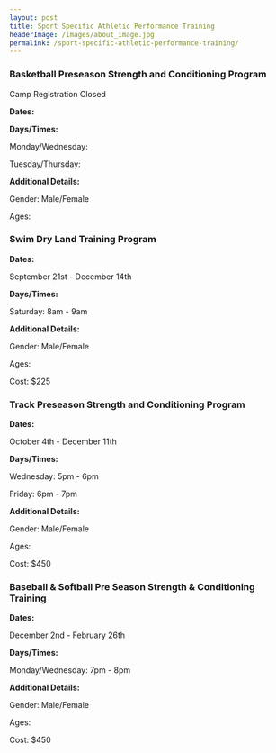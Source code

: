 ```yaml
---
layout: post
title: Sport Specific Athletic Performance Training
headerImage: /images/about_image.jpg
permalink: /sport-specific-athletic-performance-training/
---
```


### Basketball Preseason Strength and Conditioning Program

Camp Registration Closed

**Dates:**

**Days/Times:**

Monday/Wednesday:

Tuesday/Thursday:

**Additional Details:**

Gender: Male/Female

Ages:


### Swim Dry Land Training Program

**Dates:**

September 21st - December 14th

**Days/Times:**

Saturday: 8am - 9am

**Additional Details:**

Gender: Male/Female

Ages:

Cost: $225


### Track Preseason Strength and Conditioning Program

**Dates:**

October 4th - December 11th

**Days/Times:**

Wednesday: 5pm - 6pm

Friday: 6pm - 7pm

**Additional Details:**

Gender: Male/Female

Ages:

Cost: $450


### Baseball & Softball Pre Season Strength & Conditioning Training

**Dates:**

December 2nd - February 26th

**Days/Times:**

Monday/Wednesday: 7pm - 8pm

**Additional Details:**

Gender: Male/Female

Ages:

Cost: $450